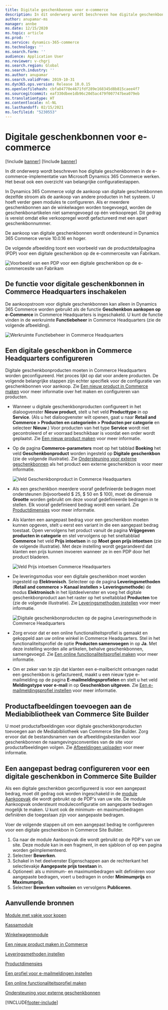 ```yaml
---
title: Digitale geschenkbonnen voor e-commerce
description: In dit onderwerp wordt beschreven hoe digitale geschenkbonnen in de e-commerce-implementatie van Microsoft Dynamics 365 Commerce werken. Het bevat ook een overzicht van belangrijke configuratiestappen.
author: anupamar-ms
manager: annbe
ms.date: 12/15/2020
ms.topic: article
ms.prod: ''
ms.service: dynamics-365-commerce
ms.technology: ''
ms.search.form: ''
audience: Application User
ms.reviewer: v-chgri
ms.search.region: Global
ms.search.industry: ''
ms.author: anupamar
ms.search.validFrom: 2019-10-31
ms.dyn365.ops.version: Release 10.0.15
ms.openlocfilehash: cbfa84770e4671fdf289e168345d8b815caee4f7
ms.sourcegitcommit: eaf330dbee1db96c20d5ac479f007747bea079eb
ms.translationtype: HT
ms.contentlocale: nl-NL
ms.lasthandoff: 02/15/2021
ms.locfileid: "5230553"
---
```

# <a name="e-commerce-digital-gift-cards"></a>Digitale geschenkbonnen voor e-commerce

[!include [banner](includes/banner.md)]
[!include [banner](includes/preview-banner.md)]

In dit onderwerp wordt beschreven hoe digitale geschenkbonnen in de e-commerce-implementatie van Microsoft Dynamics 365 Commerce werken. Het bevat ook een overzicht van belangrijke configuratiestappen.

In Dynamics 365 Commerce volgt de aankoop van digitale geschenkbonnen dezelfde stroom als de aankoop van andere producten in het systeem. U hoeft verder geen modules te configureren. Als er meerdere geschenkbonnen aan de winkelwagen worden toegevoegd, worden de geschenkbonartikelen niet samengevoegd op één verkoopregel. Dit gedrag is vereist omdat elke verkoopregel wordt gefactureerd met een apart geschenkbonnummer.

De aankoop van digitale geschenkbonnen wordt ondersteund in Dynamics 365 Commerce versie 10.0.16 en hoger.

De volgende afbeelding toont een voorbeeld van de productdetailpagina (PDP) voor een digitale geschenkbon op de e-commercesite van Fabrikam.

![Voorbeeld van een PDP voor een digitale geschenkbon op de e-commercesite van Fabrikam](./media/GiftcardPDP.PNG)

## <a name="turn-on-the-digital-gift-card-feature-in-commerce-headquarters"></a>De functie voor digitale geschenkbonnen in Commerce Headquarters inschakelen

De aankoopstroom voor digitale geschenkbonnen kan alleen in Dynamics 365 Commerce worden gebruikt als de functie **Geschenkbon aankopen op e-Commerce** in Commerce Headquarters is ingeschakeld. U kunt de functie vinden in de werkruimte **Functiebeheer** in Commerce Headquarters (zie de volgende afbeelding).

![Werkruimte Functiebeheer in Commerce Headquarters](./media/Featureflag.PNG)

## <a name="configure-a-digital-gift-card-in-commerce-headquarters"></a>Een digitale geschenkbon in Commerce Headquarters configureren

Digitale geschenkbonproducten moeten in Commerce Headquarters worden geconfigureerd. Het proces lijkt op dat voor andere producten. De volgende belangrijke stappen zijn echter specifiek voor de configuratie van geschenkbonnen voor aankoop. Zie [Een nieuw product in Commerce maken](create-new-product-commerce.md) voor meer informatie over het maken en configureren van producten.

- Wanneer u digitale geschenkbonproducten configureert in het dialoogvenster **Nieuw product**, stelt u het veld **Producttype** in op **Service**. (Als u het dialoogvenster wilt openen, gaat u naar **Retail and Commerce \> Producten en categorieën \> Producten per categorie** en selecteer **Nieuw**.) Voor producten van het type **Service** wordt niet gecontroleerd of er voorraad beschikbaar is voordat een order wordt geplaatst. Zie [Een nieuw product maken](create-new-product-commerce.md#create-a-new-product) voor meer informatie.
- Op de pagina **Commerce-parameters** moet op het tabblad **Boeking** het veld **Geschenkbonproduct** worden ingesteld op **Digitale geschenkbon** (zie de volgende illustratie). Zie [Ondersteuning voor externe geschenkbonnen](./dev-itpro/gift-card.md) als het product een externe geschenkbon is voor meer informatie.

    ![Veld Geschenkbonproduct in Commerce Headquarters](./media/PostGiftcard.png)

- Als een geschenkbon meerdere vooraf gedefinieerde bedragen moet ondersteunen (bijvoorbeeld $ 25, $ 50 en $ 100), moet de dimensie **Grootte** worden gebruikt om deze vooraf gedefinieerde bedragen in te stellen. Elk vooraf gedefinieerd bedrag wordt een variant. Zie [Productdimensies](https://docs.microsoft.com/dynamics365/supply-chain/pim/product-dimensions?toc=/dynamics365/retail/toc.json) voor meer informatie.
- Als klanten een aangepast bedrag voor een geschenkbon moeten kunnen opgeven, stelt u eerst een variant in die een aangepast bedrag toestaat. Open vervolgens het product vanuit de pagina **Vrijgegeven producten in categorie** en stel vervolgens op het sneltabblad **Commerce** het veld **Prijs intoetsen** in op **Moet geen prijs intoetsen** (zie de volgende illustratie). Met deze instelling wordt gegarandeerd dat klanten een prijs kunnen invoeren wanneer ze in een PDP door het product bladeren.

    ![Veld Prijs intoetsen Commerce Headquarters](./media/KeyInPrice.png)

- De leveringsmodus voor een digitale geschenkbon moet worden ingesteld op **Elektronisch**. Selecteer op de pagina **Leveringsmethoden** (**Retail and commerce \> Kanaal instellen \> Leveringsmethode**) de modus **Elektronisch** in het lijstdeelvenster en voeg het digitale geschenkbonproduct aan het raster op het sneltabblad **Producten** toe (zie de volgende illustratie). Zie [Leveringsmethoden instellen](https://docs.microsoft.com/dynamicsax-2012/appuser-itpro/set-up-modes-of-delivery) voor meer informatie.

    ![Digitale geschenkbonproducten op de pagina Leveringsmethode in Commerce Headquarters](./media/ElectronicMode.PNG)

- Zorg ervoor dat er een online functionaliteitsprofiel is gemaakt en gekoppeld aan uw online winkel in Commerce Headquarters. Stel in het functionaliteitsprofiel de optie **Producten samenvoegen** in op **Ja**. Met deze instelling worden alle artikelen, behalve geschenkbonnen, samengevoegd. Zie [Een online functionaliteitsprofiel maken](online-functionality-profile.md) voor meer informatie.
- Om er zeker van te zijn dat klanten een e-mailbericht ontvangen nadat een geschenkbon is gefactureerd, maakt u een nieuw type e-mailmelding op de pagina **E-mailmeldingsprofielen** en stelt u het veld **Meldingstype voor e-mail** in op **Geschenkbon uitgeven**. Zie [Een e-mailmeldingsprofiel instellen](email-notification-profiles.md) voor meer informatie.

## <a name="add-product-images-to-the-commerce-site-builder-media-library"></a>Productafbeeldingen toevoegen aan de Mediabibliotheek van Commerce Site Builder

U moet productafbeeldingen voor digitale geschenkbonproducten toevoegen aan de Mediabibliotheek van Commerce Site Builder. Zorg ervoor dat de bestandsnamen van de afbeeldingsbestanden voor geschenkbonnen de naamgevingsconventies van de site voor productafbeeldingen volgen. Zie [Afbeeldingen uploaden](dam-upload-images.md) voor meer informatie.

## <a name="configure-a-custom-amount-for-a-digital-gift-card-in-commerce-site-builder"></a>Een aangepast bedrag configureren voor een digitale geschenkbon in Commerce Site Builder

Als een digitale geschenkbon geconfigureerd is voor een aangepast bedrag, moet dit gedrag ook worden ingeschakeld in de [module Aankoopvak](add-buy-box.md) die wordt gebruikt op de PDP's van uw site. De module Aankoopvak ondersteunt moduleconfiguratie om aangepaste bedragen mogelijk te maken. U kunt ook de minimum- en maximumbedragen definiëren die toegestaan zijn voor aangepaste bedragen.

Voer de volgende stappen uit om een aangepast bedrag te configureren voor een digitale geschenkbon in Commerce Site Builder.

1. Ga naar de module Aankoopvak die wordt gebruikt op de PDP's van uw site. Deze module kan in een fragment, in een sjabloon of op een pagina worden geïmplementeerd.
1. Selecteer **Bewerken**.
1. Schakel in het deelvenster Eigenschappen aan de rechterkant het selectievakje **Aangepaste prijs toestaan** in.
1. Optioneel: als u minimum- en maximumbedragen wilt definiëren voor aangepaste bedragen, voert u bedragen in onder **Minimumprijs** en **Maximumprijs**.
1. Selecteer **Bewerken voltooien** en vervolgens **Publiceren**.

## <a name="additional-resources"></a>Aanvullende bronnen

[Module met vakje voor kopen](add-buy-box.md)

[Kassamodule](add-checkout-module.md)

[Winkelwagenmodule](add-cart-module.md)

[Een nieuw product maken in Commerce](create-new-product-commerce.md)

[Leveringsmethoden instellen](https://docs.microsoft.com/dynamicsax-2012/appuser-itpro/set-up-modes-of-delivery)

[Productdimensies](https://docs.microsoft.com/dynamics365/supply-chain/pim/product-dimensions?toc=/dynamics365/retail/toc.json)

[Een profiel voor e-mailmeldingen instellen](email-notification-profiles.md)

[Een online functionaliteitsprofiel maken](online-functionality-profile.md)

[Ondersteuning voor externe geschenkbonnen](./dev-itpro/gift-card.md)


[!INCLUDE[footer-include](../includes/footer-banner.md)]